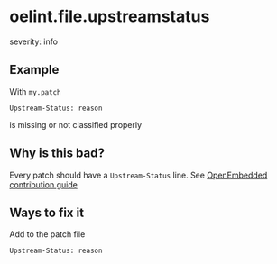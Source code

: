 # oelint.file.upstreamstatus

severity: info

## Example

With `my.patch`

```
Upstream-Status: reason
```

is missing or not classified properly

## Why is this bad?

Every patch should have a ``Upstream-Status`` line.
See [OpenEmbedded contribution guide](https://www.openembedded.org/index.php?title=Commit_Patch_Message_Guidelines&oldid=10935)

## Ways to fix it

Add to the patch file

```
Upstream-Status: reason
```

